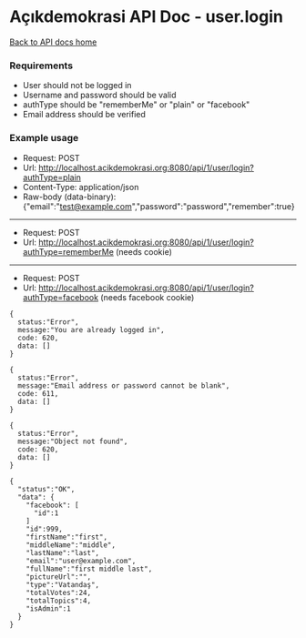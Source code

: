 # Açıkdemokrasi API Doc - user.login

[Back to API docs home](Home)

### Requirements
- User should not be logged in
- Username and password should be valid
- authType should be "rememberMe" or "plain" or "facebook"
- Email address should be verified

### Example usage

- Request: POST
- Url: http://localhost.acikdemokrasi.org:8080/api/1/user/login?authType=plain
- Content-Type: application/json
- Raw-body (data-binary): {"email":"test@example.com","password":"password","remember":true}

---

- Request: POST
- Url: http://localhost.acikdemokrasi.org:8080/api/1/user/login?authType=rememberMe (needs cookie)

---

- Request: POST
- Url: http://localhost.acikdemokrasi.org:8080/api/1/user/login?authType=facebook (needs facebook cookie)

```
{
  status:"Error",
  message:"You are already logged in",
  code: 620,
  data: []
}
```
```
{
  status:"Error",
  message:"Email address or password cannot be blank",
  code: 611,
  data: []
}
```
```
{
  status:"Error",
  message:"Object not found",
  code: 620,
  data: []
}
```
```
{
  "status":"OK",
  "data": {
    "facebook": [
      "id":1
    ]
    "id":999,
    "firstName":"first",
    "middleName":"middle",
    "lastName":"last",
    "email":"user@example.com",
    "fullName":"first middle last",
    "pictureUrl":"",
    "type":"Vatandaş",
    "totalVotes":24,
    "totalTopics":4,
    "isAdmin":1
  }
}
```